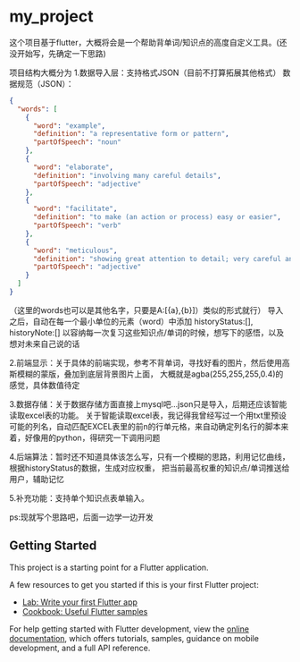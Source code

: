 # my_project

这个项目基于flutter，大概将会是一个帮助背单词/知识点的高度自定义工具。(还没开始写，先确定一下思路)

项目结构大概分为
1.数据导入层：支持格式JSON（目前不打算拓展其他格式）
数据规范（JSON）：
```json
{
  "words": [
    {
      "word": "example",
      "definition": "a representative form or pattern",
      "partOfSpeech": "noun"
    },
    {
      "word": "elaborate",
      "definition": "involving many careful details",
      "partOfSpeech": "adjective"
    },
    {
      "word": "facilitate",
      "definition": "to make (an action or process) easy or easier",
      "partOfSpeech": "verb"
    },
    {
      "word": "meticulous",
      "definition": "showing great attention to detail; very careful and precise",
      "partOfSpeech": "adjective"
    }
  ]
}
```

（这里的words也可以是其他名字，只要是A:[{a},{b}]）类似的形式就行）
导入之后，自动在每一个最小单位的元素（word）中添加
historyStatus:[],
historyNote:[]
以容纳每一次复习这些知识点/单词的时候，想写下的感悟，以及想对未来自己说的话

2.前端显示：关于具体的前端实现，参考不背单词，寻找好看的图片，然后使用高斯模糊的蒙版，叠加到底层背景图片上面，
大概就是agba(255,255,255,0.4)的感觉，具体数值待定

3.数据存储：关于数据存储方面直接上mysql吧...json只是导入，后期还应该智能读取excel表的功能。
关于智能读取excel表，我记得我曾经写过一个用txt里预设可能的列名，自动匹配EXCEL表里的前n的行单元格，来自动确定列名行的脚本来着，好像用的python，得研究一下调用问题

4.后端算法：暂时还不知道具体该怎么写，只有一个模糊的思路，利用记忆曲线，根据historyStatus的数据，生成对应权重，
把当前最高权重的知识点/单词推送给用户，辅助记忆

5.补充功能：支持单个知识点表单输入。

ps:现就写个思路吧，后面一边学一边开发

## Getting Started

This project is a starting point for a Flutter application.

A few resources to get you started if this is your first Flutter project:

- [Lab: Write your first Flutter app](https://docs.flutter.dev/get-started/codelab)
- [Cookbook: Useful Flutter samples](https://docs.flutter.dev/cookbook)

For help getting started with Flutter development, view the
[online documentation](https://docs.flutter.dev/), which offers tutorials,
samples, guidance on mobile development, and a full API reference.
